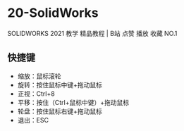 # 20-SolidWorks
SOLIDWORKS 2021 教学 精品教程 | B站 点赞 播放 收藏 NO.1



## 快捷键

- 缩放：鼠标滚轮
- 旋转：按住鼠标中键+拖动鼠标
- 正视：Ctrl+8
- 平移：按住（Ctrl+鼠标中键）+拖动鼠标
- 轮盘：按住鼠标右键+拖动鼠标
- 退出：ESC
